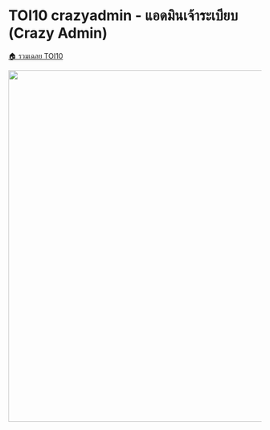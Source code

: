<!-- @codegen_problem begin -->
# TOI10 crazyadmin - แอดมินเจ้าระเบียบ (Crazy Admin)

[🏠 รวมเฉลย TOI10](../)

<img width="700" src="https://github.com/krist7599555/toi/assets/19445033/80c80822-7583-4bcd-a705-dae3eacdee85" />
<!-- @codegen_problem end -->
